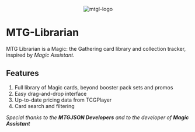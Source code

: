 <p align="center"><img src="https://i.ibb.co/4mrqB2T/mtgl-logo.png" alt="mtgl-logo" border="0"></p>

# MTG-Librarian
MTG Librarian is a Magic: the Gathering card library and collection tracker, inspired by *Magic Assistant*.

## Features
1. Full library of Magic cards, beyond booster pack sets and promos
2. Easy drag-and-drop interface
3. Up-to-date pricing data from TCGPlayer
4. Card search and filtering

*Special thanks to the **MTGJSON Developers** and to the developer of **Magic Assistant***
